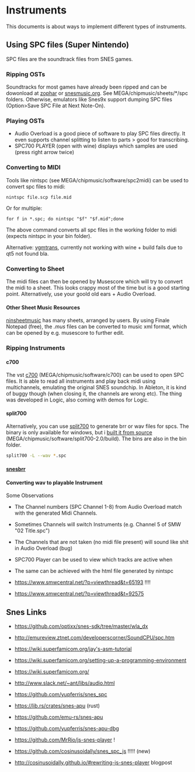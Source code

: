 # Instruments

This documents is about ways to implement different types of instruments.

## Using SPC files (Super Nintendo)

SPC files are the soundtrack files from SNES games.

### Ripping OSTs

 Soundtracks for most games have already been ripped and can be dowonload at [zophar](https://www.zophar.net/music/nintendo-snes-spc) or [snesmusic.org](http://snesmusic.org). See MEGA/chipmusic/sheets/*/spc folders. Otherwise, emulators like Snes9x support dumping SPC files (Option>Save SPC File at Next Note-On).

 ### Playing OSTs

 - Audio Overload is a good piece of software to play SPC files directly. It even supports channel splitting to listen to parts > good for transcribing.
 - SPC700 PLAYER (open with wine) displays which samples are used (press right arrow twice)

 ### Converting to MIDI

 Tools like nintspc (see MEGA/chipmusic/software/spc2midi) can be used to convert spc files to midi:

```
nintspc file.scp file.mid
```

Or for multiple:

```
for f in *.spc; do nintspc "$f" "$f.mid";done
```

The above command converts all spc files in the working folder to midi (expects nintspc in your bin folder).

Alternative: [vgmtrans](https://github.com/vgmtrans/vgmtrans), currently not working with wine + build fails due to qt5 not found bla.


### Converting to Sheet

The midi files can then be opened by Musescore which will try to convert the midi to a sheet. This looks crappy most of the time but is a good starting point. Alternatively, use your goold old ears + Audio Overload.

#### Other Sheet Music Resources

[ninsheetmusic](https://www.ninsheetmusic.org) has many sheets, arranged by users. By using Finale Notepad (free), the *.mus* files can be converted to music xml format, which can be opened by e.g. musescore to further edit.

### Ripping Instruments

#### c700

The vst [c700](http://picopicose.com/how_to_use_the_c700_eng.html) (MEGA/chipmusic/software/c700) can be used to open SPC files. It is able to read all instruments and play back midi using multichannels, emulating the original SNES soundchip. In Ableton, it is kind of buggy though (when closing it, the channels are wrong etc). The thing was developed in Logic, also coming with demos for Logic.

#### split700

Alternatively, you can use [split700](https://github.com/gocha/split700) to generate brr or wav files for spcs. 
The binary is only available for windows, but i [built it from source](https://preshing.com/20170511/how-to-build-a-cmake-based-project/) (MEGA/chipmusic/software/split700-2.0/build). The bins are also in the bin folder.

```sh
split700 -L --wav *.spc 
```

#### [snesbrr](https://github.com/boldowa/snesbrr)

#### Converting wav to playable Instrument

Some Observations

- The Channel numbers (SPC Channel 1-8) from Audio Overload match with the generated Midi Channels.
- Sometimes Channels will switch Instruments (e.g. Channel 5 of SMW "02 Title.spc")
- The Channels that are not taken (no midi file present) will sound like shit in Audio Overload (bug)
- SPC700 Player can be used to view which tracks are active when
- The same can be achieved with the html file generated by nintspc

- https://www.smwcentral.net/?p=viewthread&t=65193 !!!!
- https://www.smwcentral.net/?p=viewthread&t=92575

## Snes Links

- https://github.com/optixx/snes-sdk/tree/master/wla_dx
- http://emureview.ztnet.com/developerscorner/SoundCPU/spc.htm
- https://wiki.superfamicom.org/jay's-asm-tutorial
- https://wiki.superfamicom.org/setting-up-a-programming-environment
- https://wiki.superfamicom.org/

- http://www.slack.net/~ant/libs/audio.html
- https://github.com/yupferris/snes_spc
- https://lib.rs/crates/snes-apu (rust)
- https://github.com/emu-rs/snes-apu
- https://github.com/yupferris/snes-apu-dbg
- https://github.com/MrRio/js-snes-player !
- https://github.com/cosinusoidally/snes_spc_js !!!!! (new)
- http://cosinusoidally.github.io/#rewriting-js-snes-player blogpost